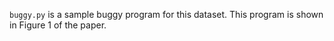 `buggy.py` is a sample buggy program for this dataset. This program is shown in Figure 1 of the paper.